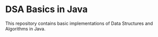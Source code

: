 # DSA Basics in Java

This repository contains basic implementations of Data Structures and Algorithms in Java.  
